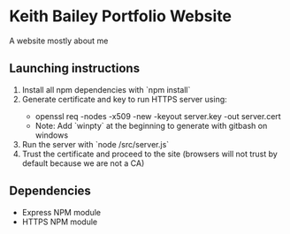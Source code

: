 <h1>Keith Bailey Portfolio Website</h1>
<p>A website mostly about me</p>

<h2>Launching instructions</h2>
<ol>
    <li>Install all npm dependencies with `npm install`</li>
    <li>Generate certificate and key to run HTTPS server using:</li>
        <ul>
            <li>openssl req -nodes -x509 -new -keyout server.key -out server.cert</li>
            <li>Note: Add `winpty` at the beginning to generate with gitbash on windows</li>
        </ul>
    <li>Run the server with `node /src/server.js`</li>
    <li>Trust the certificate and proceed to the site (browsers will not trust by default because we are not a CA)</li>
</ol>

<h2>Dependencies</h2>
<ul>
    <li>Express NPM module</li>
    <li>HTTPS NPM module</li>
</ul>